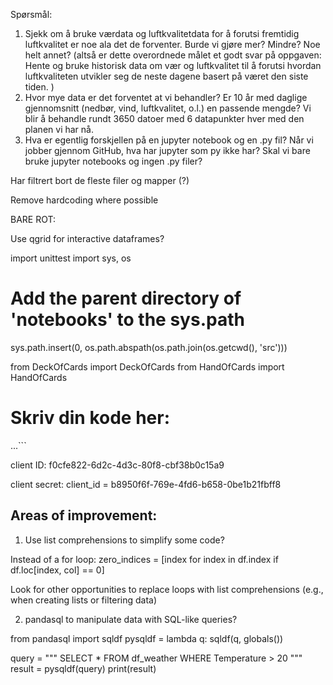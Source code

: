 
Spørsmål:
1. Sjekk om å bruke værdata og luftkvalitetdata for å forutsi fremtidig luftkvalitet er noe ala det de forventer. Burde vi gjøre mer? Mindre? Noe helt annet? 
    (altså er dette overordnede målet et godt svar på oppgaven: Hente og bruke historisk data om vær og luftkvalitet til å forutsi hvordan luftkvaliteten utvikler seg de neste dagene basert på været den siste tiden. )
2. Hvor mye data er det forventet at vi behandler? Er 10 år med daglige gjennomsnitt (nedbør, vind, luftkvalitet, o.l.) en passende mengde? Vi blir å behandle rundt 3650 datoer med 6 datapunkter hver med den planen vi har nå. 
3. Hva er egentlig forskjellen på en jupyter notebook og en .py fil? Når vi jobber gjennom GitHub, hva har jupyter som py ikke har? Skal vi bare bruke jupyter notebooks og ingen .py filer?




Har filtrert bort de fleste filer og mapper (?)

Remove hardcoding where possible





BARE ROT:


Use qgrid for interactive dataframes?


import unittest
import sys, os

# Add the parent directory of 'notebooks' to the sys.path
sys.path.insert(0, os.path.abspath(os.path.join(os.getcwd(), 'src')))


from DeckOfCards import DeckOfCards
from HandOfCards import HandOfCards
# Skriv din kode her:
...```

client ID: f0cfe822-6d2c-4d3c-80f8-cbf38b0c15a9

client secret: client_id = b8950f6f-769e-4fd6-b658-0be1b21fbff8




## Areas of improvement:

1. Use list comprehensions to simplify some code?

Instead of a for loop:
zero_indices = [index for index in df.index if df.loc[index, col] == 0]

Look for other opportunities to replace loops with list comprehensions 
(e.g., when creating lists or filtering data)


2. pandasql to manipulate data with SQL-like queries?

from pandasql import sqldf
pysqldf = lambda q: sqldf(q, globals())

query = """
SELECT * FROM df_weather WHERE Temperature > 20
"""
result = pysqldf(query)
print(result)